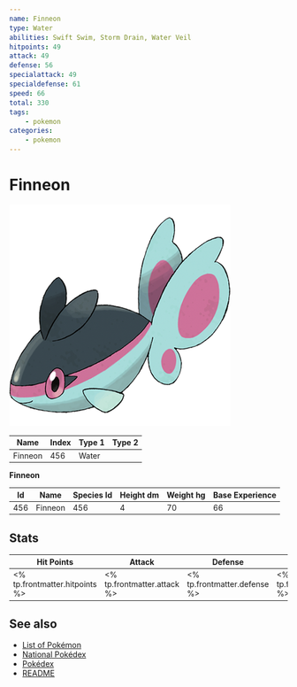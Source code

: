 ```yaml
---
name: Finneon
type: Water
abilities: Swift Swim, Storm Drain, Water Veil
hitpoints: 49
attack: 49
defense: 56
specialattack: 49
specialdefense: 61
speed: 66
total: 330
tags:
    - pokemon
categories:
    - pokemon
---
```


# Finneon


![Finneon](images/456.png)

| **Name** | **Index** | **Type 1** | **Type 2** |
|----|----|----|----|
| Finneon | 456 | Water  |  |

**Finneon** 




| **Id** | **Name** | **Species Id** | **Height dm** | **Weight hg** | **Base Experience** |
|--------|----------|----------------|------------|------------|---------------------|
| 456 | Finneon | 456 | 4 | 70 | 66 |



## Stats

| **Hit Points** | **Attack** | **Defense** | **Special Attack** | **Special Defense** | **Speed** | **Total** |
|----------------|------------|-------------|--------------------|---------------------|-----------|-----------|
| <% tp.frontmatter.hitpoints %> | <% tp.frontmatter.attack %> | <% tp.frontmatter.defense %> | <% tp.frontmatter.specialattack %> | <% tp.frontmatter.specialdefense %> | <% tp.frontmatter.speed %> | <% tp.frontmatter.total %> |

## See also

- [List of Pokémon](../pokemon.md)
- [National Pokédex](../national_pokedex.md)
- [Pokédex](../pokedex.md)
- [README](../README.md)
